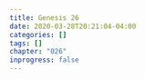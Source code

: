 ```yaml
---
title: Genesis 26
date: 2020-03-28T20:21:04-04:00
categories: []
tags: []
chapter: "026"
inprogress: false
---
```


